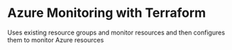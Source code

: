 # Azure Monitoring with Terraform

Uses existing resource groups and monitor resources and then configures them to monitor Azure resources


